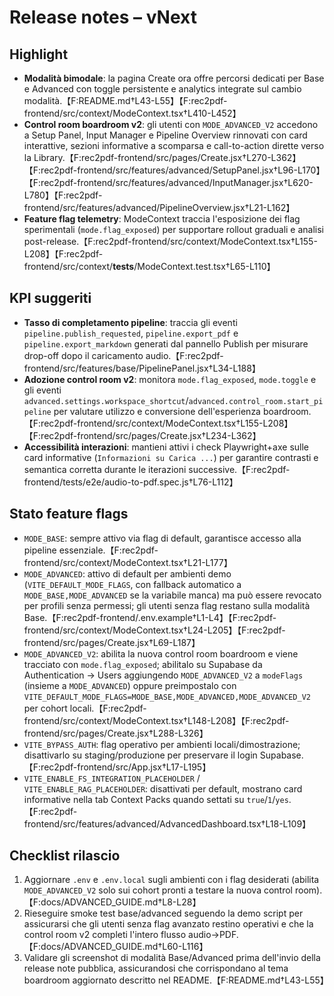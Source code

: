 # Release notes – vNext

## Highlight
- **Modalità bimodale**: la pagina Create ora offre percorsi dedicati per Base e Advanced con toggle persistente e analytics integrate sul cambio modalità.【F:README.md†L43-L55】【F:rec2pdf-frontend/src/context/ModeContext.tsx†L410-L452】
- **Control room boardroom v2**: gli utenti con `MODE_ADVANCED_V2` accedono a Setup Panel, Input Manager e Pipeline Overview rinnovati con card interattive, sezioni informative a scomparsa e call-to-action dirette verso la Library.【F:rec2pdf-frontend/src/pages/Create.jsx†L270-L362】【F:rec2pdf-frontend/src/features/advanced/SetupPanel.jsx†L96-L170】【F:rec2pdf-frontend/src/features/advanced/InputManager.jsx†L620-L780】【F:rec2pdf-frontend/src/features/advanced/PipelineOverview.jsx†L21-L162】
- **Feature flag telemetry**: ModeContext traccia l'esposizione dei flag sperimentali (`mode.flag_exposed`) per supportare rollout graduali e analisi post-release.【F:rec2pdf-frontend/src/context/ModeContext.tsx†L155-L208】【F:rec2pdf-frontend/src/context/__tests__/ModeContext.test.tsx†L65-L110】

## KPI suggeriti
- **Tasso di completamento pipeline**: traccia gli eventi `pipeline.publish_requested`, `pipeline.export_pdf` e `pipeline.export_markdown` generati dal pannello Publish per misurare drop-off dopo il caricamento audio.【F:rec2pdf-frontend/src/features/base/PipelinePanel.jsx†L34-L188】
- **Adozione control room v2**: monitora `mode.flag_exposed`, `mode.toggle` e gli eventi `advanced.settings.workspace_shortcut`/`advanced.control_room.start_pipeline` per valutare utilizzo e conversione dell'esperienza boardroom.【F:rec2pdf-frontend/src/context/ModeContext.tsx†L155-L208】【F:rec2pdf-frontend/src/pages/Create.jsx†L234-L362】
- **Accessibilità interazioni**: mantieni attivi i check Playwright+axe sulle card informative (`Informazioni su Carica ...`) per garantire contrasti e semantica corretta durante le iterazioni successive.【F:rec2pdf-frontend/tests/e2e/audio-to-pdf.spec.js†L76-L112】

## Stato feature flags
- `MODE_BASE`: sempre attivo via flag di default, garantisce accesso alla pipeline essenziale.【F:rec2pdf-frontend/src/context/ModeContext.tsx†L21-L177】
- `MODE_ADVANCED`: attivo di default per ambienti demo (`VITE_DEFAULT_MODE_FLAGS`, con fallback automatico a `MODE_BASE,MODE_ADVANCED` se la variabile manca) ma può essere revocato per profili senza permessi; gli utenti senza flag restano sulla modalità Base.【F:rec2pdf-frontend/.env.example†L1-L4】【F:rec2pdf-frontend/src/context/ModeContext.tsx†L24-L205】【F:rec2pdf-frontend/src/pages/Create.jsx†L69-L187】
- `MODE_ADVANCED_V2`: abilita la nuova control room boardroom e viene tracciato con `mode.flag_exposed`; abilitalo su Supabase da Authentication → Users aggiungendo `MODE_ADVANCED_V2` a `modeFlags` (insieme a `MODE_ADVANCED`) oppure preimpostalo con `VITE_DEFAULT_MODE_FLAGS=MODE_BASE,MODE_ADVANCED,MODE_ADVANCED_V2` per cohort locali.【F:rec2pdf-frontend/src/context/ModeContext.tsx†L148-L208】【F:rec2pdf-frontend/src/pages/Create.jsx†L288-L326】
- `VITE_BYPASS_AUTH`: flag operativo per ambienti locali/dimostrazione; disattivarlo su staging/produzione per preservare il login Supabase.【F:rec2pdf-frontend/src/App.jsx†L17-L195】
- `VITE_ENABLE_FS_INTEGRATION_PLACEHOLDER` / `VITE_ENABLE_RAG_PLACEHOLDER`: disattivati per default, mostrano card informative nella tab Context Packs quando settati su `true`/`1`/`yes`.【F:rec2pdf-frontend/src/features/advanced/AdvancedDashboard.tsx†L18-L109】

## Checklist rilascio
1. Aggiornare `.env` e `.env.local` sugli ambienti con i flag desiderati (abilita `MODE_ADVANCED_V2` solo sui cohort pronti a testare la nuova control room).【F:docs/ADVANCED_GUIDE.md†L8-L28】
2. Rieseguire smoke test base/advanced seguendo la demo script per assicurarsi che gli utenti senza flag avanzato restino operativi e che la control room v2 completi l'intero flusso audio→PDF.【F:docs/ADVANCED_GUIDE.md†L60-L116】
3. Validare gli screenshot di modalità Base/Advanced prima dell'invio della release note pubblica, assicurandosi che corrispondano al tema boardroom aggiornato descritto nel README.【F:README.md†L43-L55】
